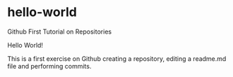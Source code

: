 # hello-world
Github First Tutorial on Repositories


Hello World!

This is a first exercise on Github creating a repository, editing a readme.md file and performing commits.
